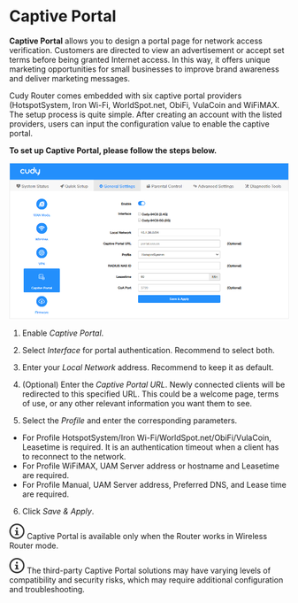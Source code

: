 # Captive Portal

**Captive Portal** allows you to design a portal page for network access verification. Customers are directed to view an advertisement or accept set terms before being granted Internet access. In this way, it offers unique marketing opportunities for small businesses to improve brand awareness and deliver marketing messages. 

Cudy Router comes embedded with six captive portal providers (HotspotSystem, Iron Wi-Fi, WorldSpot.net, ObiFi, VulaCoin and WiFiMAX. The setup process is quite simple. After creating an account with the listed providers, users can input the configuration value to enable the captive portal.

**To set up Captive Portal, please follow the steps below.**

<img src="../../../images/wr3600/wr3600 (121).png" alt="" width="1000px" style="border: 1px solid #eee;" />

1) Enable *Captive Portal*. 

2) Select *Interface* for portal authentication. Recommend to select both.

3) Enter your *Local Network* address. Recommend to keep it as default.

4) (Optional) Enter the *Captive Portal URL*. Newly connected clients will be redirected to this specified URL. This could be a welcome page, terms of use, or any other relevant information you want them to see.

5) Select the *Profile* and enter the corresponding parameters. 

- For Profile HotspotSystem/Iron Wi-Fi/WorldSpot.net/ObiFi/VulaCoin, Leasetime is required. It is an authentication timeout when a client has to reconnect to the network.
- For Profile WiFiMAX, UAM Server address or hostname and Leasetime are required.
- For Profile Manual, UAM Server address, Preferred DNS, and Lease time are required.

6) Click *Save & Apply*.

<img src="../../../images/noteicon.png"> Captive Portal is available only when the Router works in Wireless Router mode. 

<img src="../../../images/noteicon.png"> The third-party Captive Portal solutions may have varying levels of compatibility and security risks, which may require additional configuration and troubleshooting.